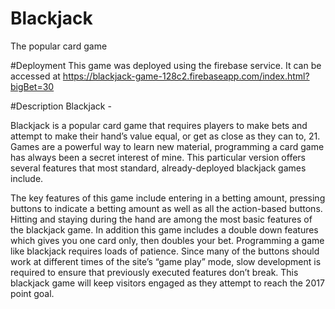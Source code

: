 # Blackjack
The popular card game

#Deployment
This game was deployed using the firebase service. It can be accessed at https://blackjack-game-128c2.firebaseapp.com/index.html?bigBet=30

#Description
Blackjack -

Blackjack is a popular card game that requires players to make bets and attempt to make their hand’s value equal, or get as close as they can to, 21. Games are a powerful way to learn new material, programming a card game has always been a secret interest of mine. This particular version offers several features that most standard, already-deployed blackjack games include.

The key features of this game include entering in a betting amount, pressing buttons to indicate a betting amount as well as all the action-based buttons. Hitting and staying during the hand are among the most basic features of the blackjack game. In addition this game includes a double down features which gives you one card only, then doubles your bet. Programming a game like blackjack requires loads of patience. Since many of the buttons should work at different times of the site’s “game play” mode, slow development is required to ensure that previously executed features don’t break. This blackjack game will keep visitors engaged as they attempt to reach the 2017 point goal.
